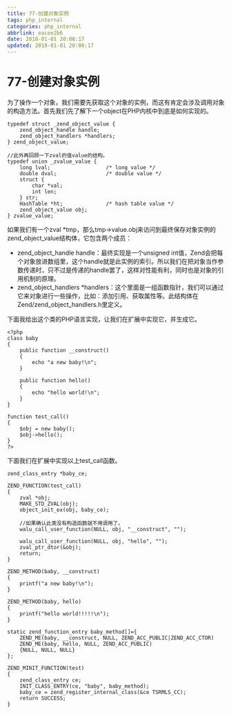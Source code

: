 ```yaml
---
title: 77-创建对象实例
tags: php_internal
categories: php_internal
abbrlink: eacee2b6
date: 2018-01-01 20:08:17
updated: 2018-01-01 20:08:17
---
```


# 77-创建对象实例
为了操作一个对象，我们需要先获取这个对象的实例，而这有肯定会涉及调用对象的构造方法。首先我们先了解下一个object在PHP内核中到底是如何实现的。

    typedef struct _zend_object_value {
    	zend_object_handle handle;
    	zend_object_handlers *handlers;
    } zend_object_value;

    //此外再回顾一下zval的值value的结构。
    typedef union _zvalue_value {
    	long lval;					/* long value */
    	double dval;				/* double value */
    	struct {
    		char *val;
    		int len;
    	} str;
    	HashTable *ht;				/* hash table value */
    	zend_object_value obj;
    } zvalue_value;

如果我们有一个zval *tmp，那么tmp->value.obj来访问到最终保存对象实例的zend_object_value结构体，它包含两个成员：

- zend_object_handle handle：最终实现是一个unsigned int值，Zend会把每个对象放进数组里，这个handle就是此实例的索引。所以我们在把对象当作参数传递时，只不过是传递的handle罢了，这样对性能有利，同时也是对象的引用机制的原理。
- zend_object_handlers *handlers：这个里面是一组函数指针，我们可以通过它来对象进行一些操作，比如：添加引用、获取属性等。此结构体在Zend/zend_object_handlers.h里定义。

下面我给出这个类的PHP语言实现，让我们在扩展中实现它，并生成它。

    <?php
    class baby
    {
    	public function __construct()
    	{
    		echo "a new baby!\n";
    	}

    	public function hello()
    	{
    		echo "hello world!\n";
    	}
    }

    function test_call()
    {
    	$obj = new baby();
    	$obj->hello();
    }
    ?>

下面我们在扩展中实现以上test_call函数。

    zend_class_entry *baby_ce;

    ZEND_FUNCTION(test_call)
    {
    	zval *obj;
    	MAKE_STD_ZVAL(obj);
    	object_init_ex(obj, baby_ce);

    	//如果确认此类没有构造函数就不用调用了。
    	walu_call_user_function(NULL, obj, "__construct", "");

    	walu_call_user_function(NULL, obj, "hello", "");
    	zval_ptr_dtor(&obj);
    	return;
    }

    ZEND_METHOD(baby, __construct)
    {
    	printf("a new baby!\n");
    }

    ZEND_METHOD(baby, hello)
    {
    	printf("hello world!!!!!\n");
    }

    static zend_function_entry baby_method[]={
    	ZEND_ME(baby, __construct, NULL, ZEND_ACC_PUBLIC|ZEND_ACC_CTOR)
    	ZEND_ME(baby, hello, NULL, ZEND_ACC_PUBLIC)
    	{NULL, NULL, NULL}
    };

    ZEND_MINIT_FUNCTION(test)
    {
    	zend_class_entry ce;
    	INIT_CLASS_ENTRY(ce, "baby", baby_method);
    	baby_ce = zend_register_internal_class(&ce TSRMLS_CC);
    	return SUCCESS;
    }
